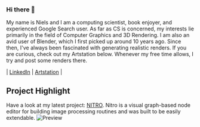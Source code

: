 ### Hi there 👋

My name is Niels and I am a computing scientist, book enjoyer, and experienced Google Search user. As far as CS is concerned, my interests lie primarily in the field of Computer Graphics and 3D Rendering.
I am also an avid user of Blender, which I first picked up around 10 years ago. Since then, I've always been fascinated with generating realistic renders.
If you are curious, check out my Artstation below. Whenever my free time allows, I try and post some renders there.

| [LinkedIn](https://nl.linkedin.com/in/nielsbugel) | [Artstation](https://www.artstation.com/bugelniels) |

## Project Highlight

Have a look at my latest project: [NITRO](https://github.com/BugelNiels/nitro). Nitro is a visual graph-based node editor for building image processing routines and was built to be easily extendable.
![Preview](https://github.com/BugelNiels/nitro/blob/main/screenshots/front.png)
